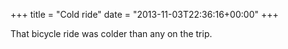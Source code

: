 +++
title = "Cold ride"
date = "2013-11-03T22:36:16+00:00"
+++

That bicycle ride was colder than any on the trip.
			